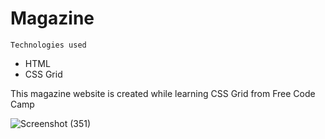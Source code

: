 # Magazine

`Technologies used`

- HTML
- CSS Grid

This magazine website is created while learning CSS Grid from Free Code Camp

![Screenshot (351)](https://user-images.githubusercontent.com/110910838/211164210-d1e46b2a-f515-4576-9e7d-73e3cf76cc80.png)
